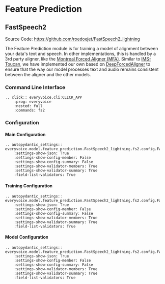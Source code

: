 # Feature Prediction

## FastSpeech2

Source Code: <https://github.com/roedoejet/FastSpeech2_lightning>

The Feature Prediction module is for training a model of alignment between your data's text and speech. In other implementations, this is handled by a 3rd party aligner, like the [Montreal Forced Aligner (MFA)](https://montreal-forced-aligner.readthedocs.io/en/latest/).
Similar to [IMS-Toucan](https://github.com/DigitalPhonetics/IMS-Toucan), we have implemented our own based on [DeepForcedAligner](https://github.com/as-ideas/DeepForcedAligner) to ensure that the way our model processes text and audio remains consistent between
the aligner and the other models.

### Command Line Interface

```{eval-rst}
.. click:: everyvoice.cli:CLICK_APP
    :prog: everyvoice
    :nested: full
    :commands: fs2

```

### Configuration

#### Main Configuration

```{eval-rst}
.. autopydantic_settings:: everyvoice.model.feature_prediction.FastSpeech2_lightning.fs2.config.FastSpeech2Config
    :settings-show-json: True
    :settings-show-config-member: False
    :settings-show-config-summary: False
    :settings-show-validator-members: True
    :settings-show-validator-summary: True
    :field-list-validators: True
```

#### Training Configuration

```{eval-rst}
.. autopydantic_settings:: everyvoice.model.feature_prediction.FastSpeech2_lightning.fs2.config.FastSpeech2TrainingConfig
    :settings-show-json: True
    :settings-show-config-member: False
    :settings-show-config-summary: False
    :settings-show-validator-members: True
    :settings-show-validator-summary: True
    :field-list-validators: True
```

#### Model Configuration

```{eval-rst}
.. autopydantic_settings:: everyvoice.model.feature_prediction.FastSpeech2_lightning.fs2.config.FastSpeech2ModelConfig
    :settings-show-json: True
    :settings-show-config-member: False
    :settings-show-config-summary: False
    :settings-show-validator-members: True
    :settings-show-validator-summary: True
    :field-list-validators: True
```
